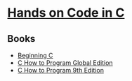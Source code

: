 # [Hands on Code in C](https://youtu.be/37ihwOpP4PE)

## Books

- [Beginning C](http://www.mosaic-industries.com/embedded-systems/_media/c-ide-software-development/learning-c-programming-language/beginning-c-5th-edition-ivor-horton.pdf)
- [C How to Program Global Edition](https://faculty.ksu.edu.sa/sites/default/files/c_how_to_program_with_an_introduction_to_c_global_edition_8th_edition.pdf)
- [C How to Program 9th Edition](https://dl.ebooksworld.ir/books/C.How.to.Program.9th.Edition.Paul.Deitel.Pearson.9780137398393.EBooksWorld.ir.pdf)
